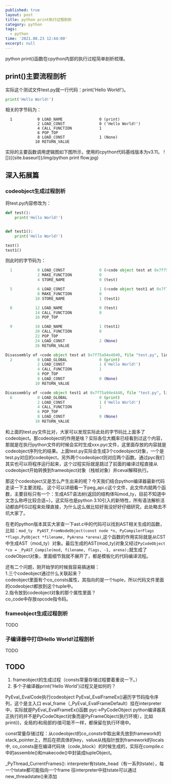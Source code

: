 ```yaml
---
published: true
layout: post
title: python print执行过程剖析
category: python
tags:
  - python
time: '2021.08.23 12:44:00'
excerpt: null
---
```

python print()函数在cpython内部的执行过程简单剖析梳理。

<!--more-->

## print()主要流程剖析
实际这个测试文件test.py就一行代码：print('Hello World!')。
```python
print('Hello World!')
```
相关的字节码为：
```
  1           0 LOAD_NAME                0 (print)
              2 LOAD_CONST               0 ('Hello World!')
              4 CALL_FUNCTION            1
              6 POP_TOP
              8 LOAD_CONST               1 (None)
             10 RETURN_VALUE

```
实际的主要函数调用逻辑图如下图所示，使用的cpython代码基线版本为v3.11。
![]({{site.baseurl}}/img/python print flow.jpg)

## 深入拓展篇
### codeobject生成过程剖析
将test.py内容修改为：
```python
def test():
    print('Hello World!')


def test1():
    print('Hello World!')

test()
test1()
```
则此时的字节码为：
```python
  1           0 LOAD_CONST               0 (<code object test at 0x7f75a94e4040, file "test.py", line 1>)
              2 MAKE_FUNCTION            0
              4 STORE_NAME               0 (test)

  5           6 LOAD_CONST               1 (<code object test1 at 0x7f75a94e4440, file "test.py", line 5>)
              8 MAKE_FUNCTION            0
             10 STORE_NAME               1 (test1)

  8          12 LOAD_NAME                0 (test)
             14 CALL_FUNCTION            0
             16 POP_TOP

  9          18 LOAD_NAME                1 (test1)
             20 CALL_FUNCTION            0
             22 POP_TOP
             24 LOAD_CONST               2 (None)
             26 RETURN_VALUE

Disassembly of <code object test at 0x7f75a94e4040, file "test.py", line 1>:
  2           0 LOAD_GLOBAL              0 (print)
              2 LOAD_CONST               1 ('Hello World!')
              4 CALL_FUNCTION            1
              6 POP_TOP
              8 LOAD_CONST               0 (None)
             10 RETURN_VALUE

Disassembly of <code object test1 at 0x7f75a94e4440, file "test.py", line 5>:
  6           0 LOAD_GLOBAL              0 (print)
              2 LOAD_CONST               1 ('Hello World!')
              4 CALL_FUNCTION            1
              6 POP_TOP
              8 LOAD_CONST               0 (None)
             10 RETURN_VALUE
```
和上面的test.py文件比对，大家可以发现实际此处的字节码比上面多了codeobject。那codeobject的作用是啥？实际各位大概率已经看到过这个内容，那就是在执行python文件的时候会实时生成xxx.pyc文件，这里面存放的内容就是codeobject序列化的结果。上面test.py实际会生成3个codeobject对象，一个是test.py对应的codeobject，另外两个codeobject则对应两个函数。通过pyc我们其实也可以将程序运行起来，这个过程实际就是跳过了前面的编译过程直接从codeobject开始转换到frameobject对象（栈帧对象）并ceval解释执行。

那这个codeobject又是怎么产生出来的呢？今天我们结合python编译器最新代码走读一下主要流程。
这个可以详细看一下peg_api.c这个文件，此文件内就两个函数，主要目标只有一个：生成AST语法树(返回的结构体叫mod_ty，目前不知道中文怎么称呼比较合适~）。这实际也是python 3.10引入的新特性，所有语法解析活动都由PEG过程来处理直接，为什么这么做比较好我没好好仔细研究，此处略去不坑大家了。

在老的python版本其实大家查一下ast.c中的代码可以找到AST相关生成的函数，比如：`mod_ty  PyAST_FromNodeObject(const node *n, PyCompilerFlags *flags,PyObject *filename, PyArena *arena)`,这个函数的作用实际就是从CST中生成AST（mod_ty）对象。最后生成的AST(mod_ty)对象又经过`PyCodeObject *co = _PyAST_Compile(mod, filename, flags, -1, arena);`就生成了codeObject对象，里面细节我就不展开了，都是模板化的代码编译流程。

还有二个问题，刚开始学的时候我容易搞迷糊：  
1.三个codeobject通过什么关联起来？  
codeobject里面有个co_consts属性，其指向的是一个tuple，所以代码文件里面的codeobject都放到这个tuple中。  
2.指令放到codeobject对象的那个属性里面？  
co_code中存放opcode指令码。

### frameobject生成过程剖析
TODO

### 子编译器中打印Hello World!过程剖析
TODO

## TODO
1. frameobject的生成过程（consts常量存储过程要着重说一下。）
3. 多个子编译器print('Hello World')过程又是如何的？


PyEval_EvalCode执行codeobject
PyEval_EvalFrameEx()遍历字节码指令序列，这个是主入口
eval_frame（_PyEval_EvalFrameDefault）挂在interpreter中，实际就是PyEval_EvalFrameEx()函数
pyc->PyCodeObject
python编译器真正执行的并不是PyCodeObject对象而是PyFrameObject(执行环境），比如print(i)，全局的i和局部的i值可能不一样，都保留在执行环境中。

const常量存储过程：从codeobject的co_consts中取出来先放到framework的stack_pointer上，然后在把具体的key，value从栈指针放到framework的locals中, co_consts是在编译代码块（code_block）的时候生成的，实际在compile.c中的assemble()和makecode()中封装成tupleObject。

_PyThread_CurrentFrames(): interpreter有tstate_head（有一系列tstate），每一个tstate都可能指向一个frame
往interpreter中挂tstate可以通过new_threadstate()来添加
